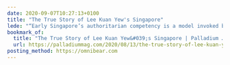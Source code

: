 ```yaml
---
date: 2020-09-07T10:27:13+0100
title: "The True Story of Lee Kuan Yew's Singapore"
lede: "“Early Singapore’s authoritarian competency is a model invoked by leaders from China to Rwanda. But its rise was complex, messy, and the result of long factional battles. There are hard limits to how far it can be exported.”"
bookmark_of:
  title: "The True Story of Lee Kuan Yew&#039;s Singapore | Palladium …"
  url: https://palladiummag.com/2020/08/13/the-true-story-of-lee-kuan-yews-singapore/
posting_method: https://omnibear.com
---
```


